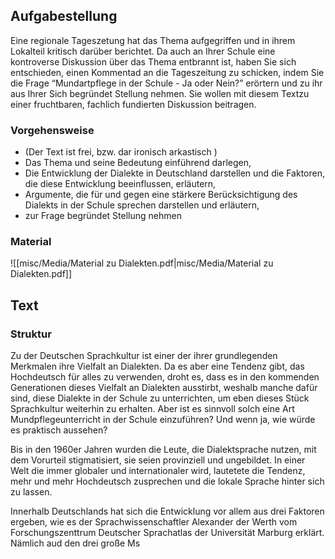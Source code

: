 ## Aufgabestellung 

Eine regionale Tageszetung hat das Thema aufgegriffen und in ihrem Lokalteil kritisch darüber berichtet. Da auch an Ihrer Schule eine kontroverse Diskussion über das Thema entbrannt ist, haben Sie sich entschieden, einen Kommentad an die Tageszeitung zu schicken, indem Sie die Frage “Mundartpflege in der Schule - Ja oder Nein?” erörtern und zu ihr aus Ihrer Sich begründet Stellung nehmen. 
Sie wollen mit diesem Textzu einer fruchtbaren, fachlich fundierten Diskussion beitragen. 

### Vorgehensweise 

- (Der Text ist frei, bzw. dar ironisch arkastisch )
- Das Thema und seine Bedeutung einführend darlegen, 
- Die Entwicklung der Dialekte in Deutschland darstellen und die Faktoren, die diese Entwicklung beeinflussen, erläutern, 
- Argumente, die für und gegen eine stärkere Berücksichtigung des Dialekts in der Schule sprechen darstellen und erläutern, 
- zur Frage begründet Stellung nehmen

### Material 
![[misc/Media/Material zu Dialekten.pdf|misc/Media/Material zu Dialekten.pdf]]

## Text 


### Struktur 

Zu der Deutschen Sprachkultur ist einer der ihrer grundlegenden Merkmalen ihre Vielfalt an Dialekten. Da es aber eine Tendenz gibt, das Hochdeutsch für alles zu verwenden, droht es, dass es in den kommenden Generationen dieses Vielfalt an Dialekten ausstirbt, weshalb manche dafür sind, diese Dialekte in der Schule zu unterrichten, um eben dieses Stück Sprachkultur weiterhin zu erhalten. Aber ist es sinnvoll solch eine Art Mundpflegeunterricht in der Schule einzuführen? Und wenn ja, wie würde es praktisch aussehen? 

Bis in den 1960er Jahren wurden die  Leute, die Dialektsprache nutzen, mit dem Vorurteil stigmatisiert, sie seien provinziell und ungebildet. In einer Welt die immer globaler und internationaler wird, lautetete die Tendenz, mehr und mehr Hochdeutsch zusprechen und die lokale Sprache hinter sich zu lassen. 

Innerhalb Deutschlands hat sich die Entwicklung vor allem aus drei Faktoren ergeben, wie es der Sprachwissenschaftler Alexander der Werth vom Forschungszenttrum Deutscher Sprachatlas der Universität Marburg erklärt. Nämlich aud den drei große Ms 
